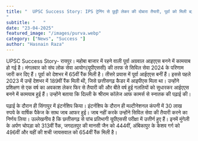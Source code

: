 ```yaml
---
title: "  UPSC Success Story: IPS ट्रेनिंग से छुट्टी लेकर की दोबारा तैयारी, पूर्वा को मिली बड़ी सफलता
"
subtitle: "   "
date: "23-04-2025"
featured_image: "/images/purva.webp"
category: ["News", "Success "]
author: "Hasnain Raza"
---
```


UPSC Success Story- रायपुर। महोबा बाजार में रहने वाली पूर्वा अग्रवाल आइएएस बनने में कामयाब हो गई है। मंगलवार को संघ लोक सेवा आयोग(यूपीएससी) की तरफ से सिविल सेवा 2024 के परिणाम जारी कर दिए हैं। पूर्वा को देशभर में 65वीं रैंक मिली है। तीसरे प्रयास में पूर्वा आईएएस बनीं हैं। इससे पहले 2023 में उन्हें देशभर में 189वीं रैंक मिली थी, जिसे छत्तीसगढ़ कैडर में आइपीएस मिला था। उन्होंने प्रशिक्षण से एक वर्ष का अवकाश लेकर फिर से तैयारी की और बीते वर्ष हुई गलतियों को सुधारकर आईएएस बनने में कामयाब हुई हैं। उन्होंने बताया कि दिल्ली के श्रीराम कॉलेज आफ कामर्स से स्नातक की पढ़ाई की।

पढ़ाई के दौरान ही सिंगापुर में इंटर्नशिप किया। इंटर्नशिप के दौरान ही मल्टीनेशनल कंपनी में 30 लाख रुपये के वार्षिक पैकेज के साथ जाब आफर हुई। जाब नहीं करके उन्होंने सिविल सेवा की तैयारी करने का निर्णय लिया। उल्लेखनीय है कि छत्तीसगढ़ से पांच प्रतिभागी यूपीएससी परीक्षा में उत्तीर्ण हुए हैं। इनमें मुंगेली के अर्पण चोपड़ा को 313वीं रैंक, जगदलपुर की मानसी जैन को 444वीं, अंबिकापुर के केशव गर्ग को 496वीं और यहीं की शची जायसवाल को 654वीं रैंक मिली है।
